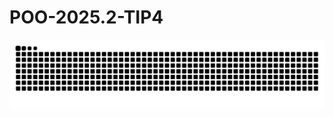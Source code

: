 # POO-2025.2-TIP4

<img src="https://raw.githubusercontent.com/AlvaroF1lip3/POO-2025.2-TIP4/output/snake.svg" alt="Snake animation" />
